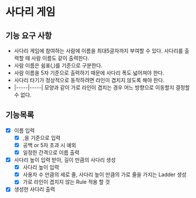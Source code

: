 # 사다리 게임
## 기능 요구 사항
* 사다리 게임에 참여하는 사람에 이름을 최대5글자까지 부여할 수 있다. 사다리를 출력할 때 사람 이름도 같이 출력한다.
* 사람 이름은 쉼표(,)를 기준으로 구분한다.
* 사람 이름을 5자 기준으로 출력하기 때문에 사다리 폭도 넓어져야 한다.
* 사다리 타기가 정상적으로 동작하려면 라인이 겹치지 않도록 해야 한다.
* |-----|-----| 모양과 같이 가로 라인이 겹치는 경우 어느 방향으로 이동할지 결정할 수 없다.

## 기능목록
- [x] 이름 입력
  - [x] ,을 기준으로 입력
  - [x] 공백 or 5자 초과 시 예외
  - [x] 일정한 간격으로 이름 출력
- [x] 사다리 높이 입력 받아, 길이 만큼의 사다리 생성
  - [x] 사다리 높이 입력 
  - [x] 사용자 수 만큼의 세로 줄, 사다리 높이 만큼의 가로 줄을 가지는 Ladder 생성
  - [x] 가로 라인이 겹치지 않는 Rule 적용 할 것
- [x] 생성한 사다리 출력
